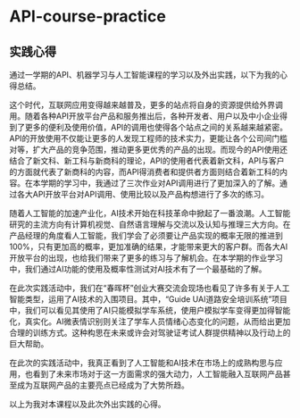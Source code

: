 # API-course-practice
## 实践心得

通过一学期的API、机器学习与人工智能课程的学习以及外出实践，以下为我的心得总结。

这个时代，互联网应用变得越来越普及，更多的站点将自身的资源提供给外界调用。随着各种API开放平台产品和服务推出后，各种开发者、用户以及中小企业得到了更多的便利及使用价值，API的调用也使得各个站点之间的关系越来越紧密。API的开放使用不仅能让更多的人发现工程师的技术实力，更能让各个公司间门槛对等，扩大产品的竞争范围，推动更多更优秀的产品的出现。而现今的API使用还结合了新文科、新工科与新商科的理论，API的使用者代表着新文科，API与客户的方面就代表了新商科的内容，而API得消费者和提供者方面则结合着新工科的内容。在本学期的学习中，我通过了三次作业对API调用进行了更加深入的了解。通过各大API开放平台对API调用、使用比较以及产品构想进行了多次的练习。

随着人工智能的加速产业化，AI技术开始在科技革命中掀起了一番浪潮。人工智能研究的主流方向有计算机视觉、自然语言理解与交流以及认知与推理三大方向。在产品经理的角度看人工智能，我们学会了必须要让产品实现的概率无限的推进到100%，只有更加高的概率，更加准确的结果，才能带来更大的客户群。而各大AI开放平台的出现，也给我们带来了更多的练习与了解机会。在本学期的作业学习中，我们通过AI功能的使用及概率性测试对AI技术有了一个最基础的了解。

在此次实践活动中，我们在“春晖杯”创业大赛交流会现场也看见了许多有关于人工智能类型，运用了AI技术的入围项目。其中，“Guide UAI道路安全培训系统”项目中，我们可以看见其使用了AI只能模拟学车系统，使用户模拟学车变得更加得智能化，真实化。AI微表情识别则关注了学车人员情绪心态变化的问题，从而给出更加合理的训练方式。这种构思在未来或许会对驾驶证考试人群提供精神以及行动上的巨大帮助。

在此次的实践活动中，我真正看到了人工智能和AI技术在市场上的成熟构思与应用，也看到了未来市场对于这一方面需求的强大动力，人工智能融入互联网产品甚至成为互联网产品的主要亮点已经成为了大势所趋。

以上为我对本课程以及此次外出实践的心得。
